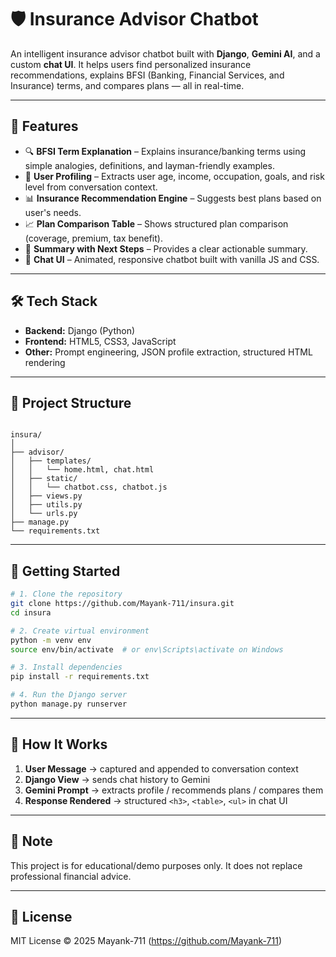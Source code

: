 # 🛡️ Insurance Advisor Chatbot

An intelligent insurance advisor chatbot built with **Django**, **Gemini AI**, and a custom **chat UI**. It helps users find personalized insurance recommendations, explains BFSI (Banking, Financial Services, and Insurance) terms, and compares plans — all in real-time.

---

## 🚀 Features

- 🔍 **BFSI Term Explanation** – Explains insurance/banking terms using simple analogies, definitions, and layman-friendly examples.
- 👤 **User Profiling** – Extracts user age, income, occupation, goals, and risk level from conversation context.
- 📊 **Insurance Recommendation Engine** – Suggests best plans based on user's needs.
- 📈 **Plan Comparison Table** – Shows structured plan comparison (coverage, premium, tax benefit).
- 🧾 **Summary with Next Steps** – Provides a clear actionable summary.
- 💬 **Chat UI** – Animated, responsive chatbot built with vanilla JS and CSS.

---

## 🛠️ Tech Stack

- **Backend:** Django (Python)
- **Frontend:** HTML5, CSS3, JavaScript
- **Other:** Prompt engineering, JSON profile extraction, structured HTML rendering

---

## 📂 Project Structure

```

insura/
│
├── advisor/
│   ├── templates/
│   │   └── home.html, chat.html
│   ├── static/
│   │   └── chatbot.css, chatbot.js
│   ├── views.py
│   ├── utils.py
│   └── urls.py
├── manage.py
└── requirements.txt

````

---

## 🧪 Getting Started

```bash
# 1. Clone the repository
git clone https://github.com/Mayank-711/insura.git
cd insura

# 2. Create virtual environment
python -m venv env
source env/bin/activate  # or env\Scripts\activate on Windows

# 3. Install dependencies
pip install -r requirements.txt

# 4. Run the Django server
python manage.py runserver
````

---

## 🧠 How It Works

1. **User Message** → captured and appended to conversation context
2. **Django View** → sends chat history to Gemini
3. **Gemini Prompt** → extracts profile / recommends plans / compares them
4. **Response Rendered** → structured `<h3>`, `<table>`, `<ul>` in chat UI

---

## 📌 Note

This project is for educational/demo purposes only. It does not replace professional financial advice.

---

## 📄 License

MIT License © 2025 Mayank-711 (https://github.com/Mayank-711)



